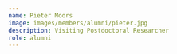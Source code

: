 ```yaml
---
name: Pieter Moors
image: images/members/alumni/pieter.jpg
description: Visiting Postdoctoral Researcher
role: alumni
---
```

